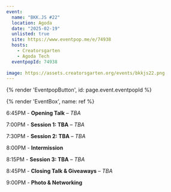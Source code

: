 ```yaml
---
event:
  name: "BKK.JS #22"
  location: Agoda
  date: "2025-02-19"
  unlisted: true
  site: https://www.eventpop.me/e/74938
  hosts:
    - Creatorsgarten
    - Agoda Tech
  eventpopId: 74938
  
image: https://assets.creatorsgarten.org/events/bkkjs22.png
---
```


{% render 'EventpopButton', id: page.event.eventpopId %}

{% render 'EventBox', name: ref %}

6:45PM - **Opening Talk** – *TBA*

7:00PM - **Session 1: TBA** – *TBA*

7:30PM - **Session 2: TBA** – *TBA*

8:00PM - **Intermission**

8:15PM - **Session 3: TBA** – *TBA*

8:45PM - **Closing Talk & Giveaways** – *TBA*

9:00PM - **Photo & Networking**
